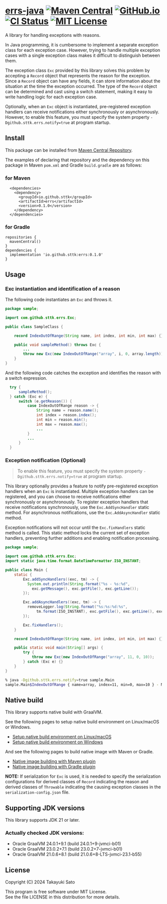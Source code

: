 # [errs-java][repo-url] [![Maven Central][mvn-img]][mvn-url] [![GitHub.io][io-img]][io-url] [![CI Status][ci-img]][ci-url] [![MIT License][mit-img]][mit-url]

A library for handling exceptions with reasons.

In Java programming, it is cumbersome to implement a separate exception class for each exception case.
However, trying to handle multiple exception cases with a single exception class makes it difficult to distinguish between them.

The exception class `Exc` provided by this library solves this problem by accepting a `Record` object that represents the reason for the exception.
Since a `Record` object can have any fields, it can store information about the situation at the time the exception occurred.
The type of the `Record` object can be determined and cast using a switch statement, making it easy to write handling logic for each exception case.

Optionally, when an `Exc` object is instantiated, pre-registered exception handlers can receive notifications either synchronously or asynchronously.
However, to enable this feature, you must specify the system property `-Dgithub.sttk.errs.notify=true` at program startup.

## Install

This package can be installed from [Maven Central Repository][mvn-url].

The examples of declaring that repository and the dependency on this package in Maven `pom.xml` and Gradle `build.gradle` are as follows:

### for Maven

```
  <dependencies>
    <dependency>
      <groupId>io.github.sttk</groupId>
      <artifactId>errs</artifactId>
      <version>0.1.0</version>
    </dependency>
  </dependencies>
```

### for Gradle

```
repositories {
  mavenCentral()
}
dependencies {
  implementation 'io.github.sttk:errs:0.1.0'
}
```

## Usage

### Exc instantiation and identification of a reason

The following code instantiates an `Exc` and throws it.

```java
package sample;

import com.github.sttk.errs.Exc;

public class SampleClass {

    record IndexOutOfRange(String name, int index, int min, int max) {}

    public void sampleMethod() throws Exc {
        ...
        throw new Exc(new IndexOutOfRange("array", i, 0, array.length));
    }
}
```

And the following code catches the exception and identifies the reason with a switch expression.

```java
  try {
      sampleMethod();
  } catch (Exc e) {
      switch (e.getReason()) {
          case IndexOutOfRange reason -> {
              String name = reason.name();
              int index = reason.index();
              int min = reason.min();
              int max = reason.max();
              ...
          }
          ...
      }
  }
```

### Exception notification (Optional)

> To enable this feature, you must specify the system property `-Dgithub.sttk.errs.notify=true` at program startup.

This library optionally provides a feature to notify pre-registered exception handlers when an `Exc` is instantiated.
Multiple exception handlers can be registered, and you can choose to receive notifications either synchronously or asynchronously.
To register exception handlers that receive notifications synchronously, use the `Exc.AddSyncHandler` static method.
For asynchronous notifications, use the `Exc.AddAsyncHandler` static method.

Exception notifications will not occur until the `Exc.fixHandlers` static method is called.
This static method locks the current set of exception handlers, preventing further additions and enabling notification processing.

```java
package sample;

import com.github.sttk.errs.Exc;
import static java.time.format.DateTimeFormatter.ISO_INSTANT;

public class Main {
    static {
        Exc.addSyncHandlers((exc, tm) -> {
          System.out.println(String.format("%s - %s:%d",
            exc.getMessage(), exc.getFile(), exc.getLine());
        });

        Exc.addAsyncHandlers((exc, tm) -> {
          removeLogger.log(String.format("%s:%s:%d:%s",
              tm.format(ISO_INSTANT), exc.getFile(), exc.getLine(), exc.toString()));
        });

        Exc.fixHandlers();
    }

    record IndexOutOfRange(String name, int index, int min, int max) {}

    public static void main(String[] args) {
        try {
            throw new Exc(new IndexOutOfRange("array", 11, 0, 10));
        } catch (Exc e) {}
    }
}
```

```sh
% java -Dgithub.sttk.errs.notify=true sample.Main
sample.Main$IndexOutOfRange { name=array, index=11, min=0, max=10 } - Main.java:25
```

## Native build

This library supports native build with GraalVM.

See the following pages to setup native build environment on Linux/macOS or Windows.
- [Setup native build environment on Linux/macOS](https://www.graalvm.org/latest/reference-manual/native-image/)
- [Setup native build environment on Windows](https://www.graalvm.org/latest/docs/getting-started/windows/#prerequisites-for-native-image-on-windows)

And see the following pages to build native image with Maven or Gradle.
- [Native image building with Maven plugin](https://graalvm.github.io/native-build-tools/latest/maven-plugin.html)
- [Native image building with Gradle plugin](https://graalvm.github.io/native-build-tools/latest/gradle-plugin.html)

**NOTE:** If serialization for `Exc` is used, it is needed to specify the serialization configurations for derived classes of `Record` indicating the reason and derived classes of `Throwable` indicating the causing exception classes in the `serialization-config.json` file.

## Supporting JDK versions

This library supports JDK 21 or later.

### Actually checked JDK versions:

- Oracle GraalVM 24.0.1+9.1 (build 24.0.1+9-jvmci-b01)
- Oracle GraalVM 23.0.2+7.1 (build 23.0.2+7-jvmci-b01)
- Oracle GraalVM 21.0.6+8.1 (build 21.0.6+8-LTS-jvmci-23.1-b55)

## License

Copyright (C) 2024 Takayuki Sato

This program is free software under MIT License.<br>
See the file LICENSE in this distribution for more details.


[repo-url]: https://github.com/sttk/errs-java
[mvn-img]: https://img.shields.io/badge/maven_central-0.1.0-276bdd.svg
[mvn-url]: https://central.sonatype.com/artifact/io.github.sttk/errs/0.1.0
[io-img]: https://img.shields.io/badge/github.io-Javadoc-4d7a97.svg
[io-url]: https://sttk.github.io/errs-java/
[ci-img]: https://github.com/sttk/errs-java/actions/workflows/java-ci.yml/badge.svg?branch=main
[ci-url]: https://github.com/sttk/errs-java/actions?query=branch%3Amain
[mit-img]: https://img.shields.io/badge/license-MIT-green.svg
[mit-url]: https://opensource.org/licenses/MIT
